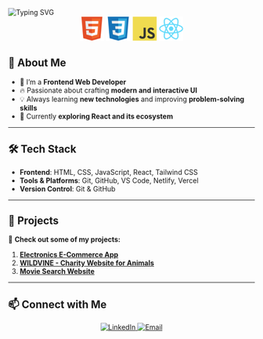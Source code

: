<img src="https://readme-typing-svg.herokuapp.com?font=Fira+Code&weight=500&size=24&pause=1000&color=F7B801&width=435&lines=Hey%2C+I'm+Hirkant!;Frontend+Web+Developer;Building+Cool+Web+Experiences" alt="Typing SVG" />

<div align="center">
  <img src="https://raw.githubusercontent.com/devicons/devicon/master/icons/html5/html5-original.svg" alt="HTML5" width="50" height="50"/>
  <img src="https://raw.githubusercontent.com/devicons/devicon/master/icons/css3/css3-original.svg" alt="CSS3" width="50" height="50"/>
  <img src="https://raw.githubusercontent.com/devicons/devicon/master/icons/javascript/javascript-original.svg" alt="JavaScript" width="50" height="50"/>
  <img src="https://raw.githubusercontent.com/devicons/devicon/master/icons/react/react-original.svg" alt="React" width="50" height="50"/>
</div>

## 🚀 About Me
- 🌱 I’m a **Frontend Web Developer**
- 🔥 Passionate about crafting **modern and interactive UI**
- 💡 Always learning **new technologies** and improving **problem-solving skills**
- 🎯 Currently **exploring React and its ecosystem**

---

## 🛠 Tech Stack
- **Frontend**: HTML, CSS, JavaScript, React, Tailwind CSS
- **Tools & Platforms**: Git, GitHub, VS Code, Netlify, Vercel
- **Version Control**: Git & GitHub

---

## 📌 Projects
🚀 **Check out some of my projects:**
1. **[Electronics E-Commerce App](https://github.com/Hirkant/PROJECTS/tree/main/project-1)**
2. **[WILDVINE - Charity Website for Animals](https://github.com/Hirkant/PROJECTS/tree/main/project-2)**
3. **[Movie Search Website](https://github.com/Hirkant/PROJECTS/tree/main/project-3)**

---

## 📫 Connect with Me
<div align="center">
  <a href="https://www.linkedin.com/in/your-linkedin" target="_blank">
    <img src="https://img.shields.io/badge/LinkedIn-0077B5?style=for-the-badge&logo=linkedin&logoColor=white" alt="LinkedIn" />
  </a>
  <a href="mailto:your-email@example.com">
    <img src="https://img.shields.io/badge/Email-D14836?style=for-the-badge&logo=gmail&logoColor=white" alt="Email" />
  </a>
</div>
